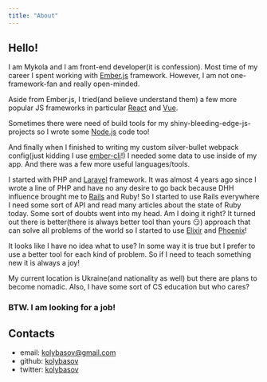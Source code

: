```yaml
---
title: "About"
---
```


## Hello!

I am Mykola and I am front-end developer(it is confession).
Most time of my career I spent working with [Ember.js](https://emberjs.com) framework.
However, I am not one-framework-fan and really open-minded. 

Aside from Ember.js, I tried(and believe understand them) a few more popular JS
frameworks in particular [React](https://reactjs.org/) and [Vue](https://vuejs.org/).

Sometimes there were need of build tools for my shiny-bleeding-edge-js-projects 
so I wrote some [Node.js](https://nodejs.org/) code too!

And finally when I finished to writing my custom silver-bullet
webpack config(just kidding I use [ember-cli](https://ember-cli.com/)!) I needed
some data to use inside of my app. And there was a few more useful languages/tools.

I started with PHP and [Laravel](https://laravel.com/) framework. It was almost 4 years ago since I wrote
a line of PHP and have no any desire to go back because DHH influence brought me 
to [Rails](http://rubyonrails.org/) and Ruby! So I started to use Rails everywhere I need some sort of API 
and read many articles about the state of Ruby today. Some sort of doubts went into 
my head. Am I doing it right? It turned out there is better(there is always better
tool than yours :smirk:) approach that can solve all problems of the world so 
I started to use [Elixir](https://elixir-lang.org/) and [Phoenix](http://phoenixframework.org/)!

It looks like I have no idea what to use? In some way it is true but I prefer to
use a better tool for each kind of problem. So if I need to teach something new
it is always a joy!

My current location is Ukraine(and nationality as well) but there are plans to
become nomadic. Also, I have some sort of CS education but who cares?

### BTW. I am looking for a job!

## Contacts

- email: [kolybasov@gmail.com](mailto:kolybasov@gmail.com)
- github: [kolybasov](https://github.com/kolybasov)
- twitter: [kolybasov](https://twitter.com/kolybasov)
